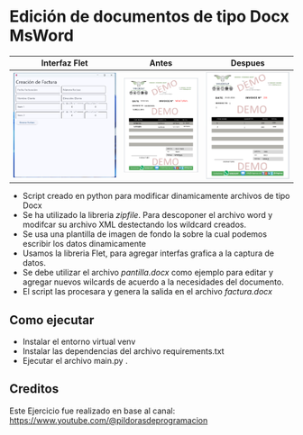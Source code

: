 # Edición de documentos de tipo Docx MsWord
| Interfaz Flet         | Antes       |Despues        |
| --------------------- |:-----------:|:-------------:|
| ![Interfaz](https://github.com/vhngroup/Edit_Docx_Documents_With_Python/blob/main/static/Interface.png) | ![Antes](https://github.com/vhngroup/Edit_Docx_Documents_With_Python/blob/main/static/Before.png) | ![Despues](https://github.com/vhngroup/Edit_Docx_Documents_With_Python/blob/main/static/After.png) |

* Script creado en python para modificar dinamicamente archivos de tipo Docx
* Se ha utilizado la libreria *zipfile*. Para descoponer el archivo word y modifcar su archivo XML destectando los wildcard creados. 
* Se usa una plantilla de imagen de fondo la sobre la cual podemos escribir los datos dinamicamente
* Usamos la libreria Flet, para agregar interfas grafica a la captura de datos.
* Se debe utilizar el archivo *pantilla.docx* como ejemplo para editar y agregar nuevos wilcards de acuerdo a la necesidades del documento.
* El script las procesara y genera la salida en el archivo *factura.docx*

## Como ejecutar
* Instalar el entorno virtual venv
* Instalar las dependencias del archivo requirements.txt
* Ejecutar el archivo main.py .

## Creditos
Este Ejercicio fue realizado en base al canal: https://www.youtube.com/@pildorasdeprogramacion